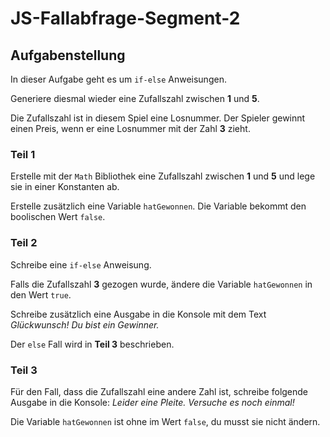# JS-Fallabfrage-Segment-2

## Aufgabenstellung
In dieser Aufgabe geht es um `if-else` Anweisungen.

Generiere diesmal wieder eine Zufallszahl zwischen **1** und **5**.

Die Zufallszahl ist in diesem Spiel eine Losnummer. Der Spieler gewinnt einen Preis, wenn er eine Losnummer mit der Zahl **3** zieht.

### Teil 1
Erstelle mit der `Math` Bibliothek eine Zufallszahl zwischen **1** und **5** und lege sie in einer Konstanten ab.

Erstelle zusätzlich eine Variable `hatGewonnen`. Die Variable bekommt den boolischen Wert `false`.

### Teil 2
Schreibe eine `if-else` Anweisung. 

Falls die Zufallszahl **3** gezogen wurde, ändere die Variable `hatGewonnen` in den Wert `true`.

Schreibe zusätzlich eine Ausgabe in die Konsole mit dem Text _Glückwunsch! Du bist ein Gewinner._

Der `else` Fall wird in **Teil 3** beschrieben.

### Teil 3
Für den Fall, dass die Zufallszahl eine andere Zahl ist, schreibe folgende Ausgabe in die Konsole: _Leider eine Pleite. Versuche es noch einmal!_

Die Variable `hatGewonnen` ist ohne im Wert `false`, du musst sie nicht ändern.
